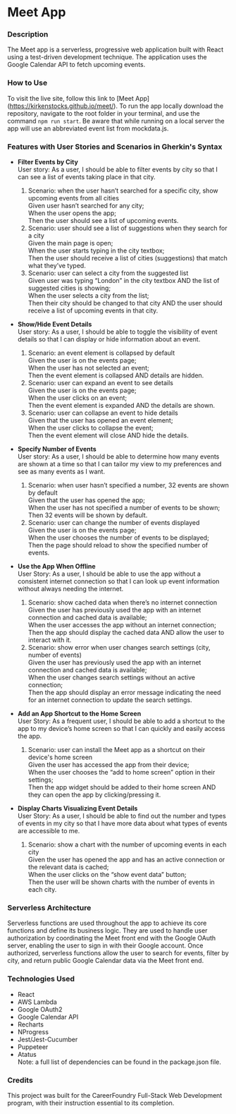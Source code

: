 # Meet App

### Description
The Meet app is a serverless, progressive web application built with React using a test-driven development technique. The application uses the Google
Calendar API to fetch upcoming events.

### How to Use
To visit the live site, follow this link to [Meet App] (https://kirkenstocks.github.io/meet/).
To run the app locally download the repository, navigate to the root folder in your terminal, and use the command <code>npm run start</code>. Be aware that while running on a local server the app will use an abbreviated event list from mockdata.js.

### Features with User Stories and Scenarios in Gherkin's Syntax
- **Filter Events by City**\
  User story: As a user, I should be able to filter events by city so that I can see a list of events taking place in that city.
  1. Scenario: when the user hasn’t searched for a specific city, show upcoming events from all cities\
     Given user hasn’t searched for any city;\
     When the user opens the app;\
     Then the user should see a list of upcoming events.
  2. Scenario: user should see a list of suggestions when they search for a city\
     Given the main page is open;\
     When the user starts typing in the city textbox;\
     Then the user should receive a list of cities (suggestions) that match what they’ve typed.
  3. Scenario: user can select a city from the suggested list\
     Given user was typing “London” in the city textbox AND the list of suggested cities is showing;\
     When the user selects a city from the list;\
     Then their city should be changed to that city AND the user should receive a list of upcoming events in that city.
     
- **Show/Hide Event Details**\
  User story: As a user, I should be able to toggle the visibility of event details so that I can display or hide information about an event.
  1. Scenario: an event element is collapsed by default\
     Given the user is on the events page;\
     When the user has not selected an event;\
     Then the event element is collapsed AND details are hidden.
  2. Scenario: user can expand an event to see details\
	   Given the user is on the events page;\
	   When the user clicks on an event;\
	   Then the event element is expanded AND the details are shown.
  3. Scenario: user can collapse an event to hide details\
	   Given that the user has opened an event element;\
	   When the user clicks to collapse the event;\
	   Then the event element will close AND hide the details.

- **Specify Number of Events**\
  User story: As a user, I should be able to determine how many events are shown at a time so that I can tailor my view to my preferences and see as many events as I want.
  1. Scenario: when user hasn’t specified a number, 32 events are shown by default\
	   Given that the user has opened the app;\
	   When the user has not specified a number of events to be shown;\
	   Then 32 events will be shown by default.
  2. Scenario: user can change the number of events displayed\
	   Given the user is on the events page;\
	   When the user chooses the number of events to be displayed;\
	   Then the page should reload to show the specified number of events.

- **Use the App When Offline**\
  User Story: As a user, I should be able to use the app without a consistent internet connection so that I can look up event information without always needing the internet.
  1. Scenario: show cached data when there’s no internet connection\
     Given the user has previously used the app with an internet connection and cached data is available;\
	   When the user accesses the app without an internet connection;\
	   Then the app should display the cached data AND allow the user to interact with it.
  2. Scenario: show error when user changes search settings (city, number of events)\
     Given the user has previously used the app with an internet connection and cached data is available;\
     When the user changes search settings without an active connection;\
     Then the app should display an error message indicating the need for an internet connection to update the search settings.

- **Add an App Shortcut to the Home Screen**\
  User Story: As a frequent user, I should be able to add a shortcut to the app to my device’s home screen so that I can quickly and easily access the app.
  1. Scenario: user can install the Meet app as a shortcut on their device's home screen\
	   Given the user has accessed the app from their device;\
	   When the user chooses the “add to home screen” option in their settings;\
     Then the app widget should be added to their home screen AND they can open the app by clicking/pressing it.

- **Display Charts Visualizing Event Details**\
  User Story: As a user, I should be able to find out the number and types of events in my city so that I have more data about what types of events are accessible to me.
  1. Scenario: show a chart with the number of upcoming events in each city\
     Given the user has opened the app and has an active connection or the relevant data is cached;\
	   When the user clicks on the “show event data” button;\
	   Then the user will be shown charts with the number of events in each city.

### Serverless Architecture
Serverless functions are used throughout the app to achieve its core functions and define its business logic. They are used to handle user authorization by coordinating the Meet front end with the Google OAuth server, enabling the user to sign in with their Google account. Once authorized, serverless functions allow the user to search for events, filter by city, and return public Google Calendar data via the Meet front end. 

### Technologies Used
- React
- AWS Lambda
- Google OAuth2
- Google Calendar API
- Recharts
- NProgress
- Jest/Jest-Cucumber
- Puppeteer
- Atatus\
Note: a full list of dependencies can be found in the package.json file.

### Credits
This project was built for the CareerFoundry Full-Stack Web Development program, with their instruction essential to its completion.
